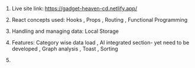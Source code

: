 1. Live site link: https://gadget-heaven-cd.netlify.app/
2. React concepts used: Hooks , Props , Routing , Functional Programming
3. Handling and managing data: Local Storage 
4. Features: Category wise data load , AI integrated section- yet need to be developed , Graph analysis , Toast , Sorting

5.